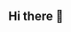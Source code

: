 ## Hi there 👋

<!--
## **Parad1gmSh1ft72/Parad1gmSh1ft72** is a ✨ _special_ ✨ repository because its `README.md` (this file) appears on your GitHub profile.

 Current Goals:

 - 🔭 I’m currently working on an Arch Linux installer script... 
 - 🌱 I’m currently learning CSS and Python...
 - 👯 I’m looking to collaborate on contributing documentation for overloaded repos...
 - 🤔 I’m looking for help with ...
 - 💬 Ask me about Alabama football...
 - 📫 How to reach me: charlescravens@gmail.com, parad1gmsh1ft@protonmail.com, +1(980)288-5354...
 - 😄 Pronouns: who cares, I'm not a snowflake...
 - ⚡ Fun fact: I spend my free time exposing and exploiting social media scammers...
-->
